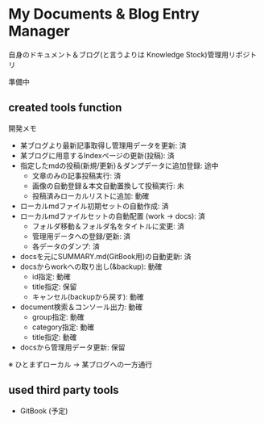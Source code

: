 # My Documents & Blog Entry Manager

自身のドキュメント＆ブログ(と言うよりは Knowledge Stock)管理用リポジトリ

準備中

## created tools function

開発メモ

- 某ブログより最新記事取得し管理用データを更新: 済
- 某ブログに用意するIndexページの更新(投稿): 済
- 指定したmdの投稿(新規/更新)＆ダンプデータに追加登録: 途中
    - 文章のみの記事投稿実行: 済
    - 画像の自動登録＆本文自動置換して投稿実行: 未
    - 投稿済みローカルリストに追加: 動確
- ローカルmdファイル初期セットの自動作成: 済
- ローカルmdファイルセットの自動配置 (work -> docs): 済
    - フォルダ移動＆フォルダ名をタイトルに変更: 済
    - 管理用データへの登録/更新: 済
    - 各データのダンプ: 済
- docsを元にSUMMARY.md(GitBook用)の自動更新: 済
- docsからworkへの取り出し(&backup): 動確
    - id指定: 動確
    - title指定: 保留
    - キャンセル(backupから戻す): 動確
- document検索＆コンソール出力: 動確
    - group指定: 動確
    - category指定: 動確
    - title指定: 動確
- docsから管理用データ更新: 保留

※ ひとまずローカル -> 某ブログへの一方通行

## used third party tools

- GitBook (予定)